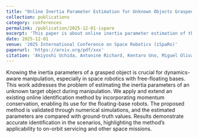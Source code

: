 ```yaml
---
title: "Online Inertia Parameter Estimation for Unknown Objects Grasped by a Manipulator Towards Space Applications"
collection: publications
category: conferences
permalink: /publication/2025-12-01-isparo
excerpt: 'This paper is about online inertia parameter estimation of the space debris'
date: 2025-12-01
venue: '2025 International Conference on Space Robotics (iSpaRo)'
paperurl: 'https://arxiv.org/pdf/xxx'
citation: 'Akiyoshi Uchida, Antonine Richard, Kentaro Uno, Miguel Olivares-Mendez, Kazuya Yoshida. (2025). &quot;Online Inertia Parameter Estimation for Unknown Objects Grasped by a Manipulator Towards Space Applications.&quot; <i>2025 International Conference on Space Robotics (iSpaRo)</i>. 1(3).'
---
```


Knowing the inertia parameters of a grasped object is crucial for dynamics-aware manipulation, especially in space robotics with free-floating bases. This work addresses the problem of estimating the inertia parameters of an unknown target object during manipulation. We apply and extend an existing online identification method by incorporating momentum conservation, enabling its use for the floating-base robots. The proposed method is validated through numerical simulations, and the estimated parameters are compared with ground-truth values. Results demonstrate accurate identification in the scenarios, highlighting the method’s applicability to on-orbit servicing and other space missions.
